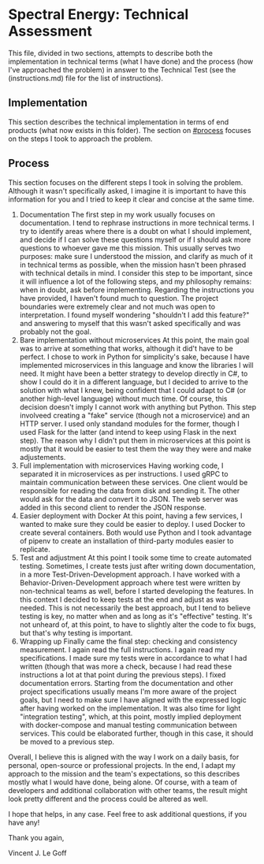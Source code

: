 # Spectral Energy: Technical Assessment

This file, divided in two sections, attempts to describe both the implementation in technical
terms (what I have done) and the process (how I've approached the problem)
in answer to the Technical Test (see the (instructions.md) file for
the list of instructions).

## Implementation

This section describes the technical implementation in terms of end products
(what now exists in this folder).  The section on [#process](Process)
focuses on the steps I took to approach the problem.

## Process

This section focuses on the different steps I took in solving the problem.
Although it wasn't specifically asked, I imagine it is important to have
this information for you and I tried to keep it clear and concise at the same time.

1.  Documentation
    The first step in my work usually focuses on documentation.  I tend to
    rephrase instructions in more technical terms.  I try to identify
    areas where there is a doubt on what I should implement, and decide
    if I can solve these questions myself or if I should ask more
    questions to whoever gave me this mission.  This usually serves
    two purposes: make sure I understood the mission, and clarify as much
    of it in technical terms as possible, when the mission hasn't been
    phrased with technical details in mind.  I consider this step to be
    important, since it will influence a lot of the following steps,
    and my philosophy remains: when in doubt, ask before implementing.
    Regarding the instructions you have provided, I haven't found much
    to question.  The project boundaries were extremely clear and not
    much was open to interpretation.  I found myself wondering
    "shouldn't I add this feature?" and answering to myself that this
    wasn't asked specifically and was probably not the goal.
2.  Bare implementation without microservices
    At this point, the main goal was to arrive at something that works,
    although it did't have to be perfect.  I chose to work in Python for
    simplicity's sake, because I have implemented microservices in this
    language and know the libraries I will need.  It might have been
    a better strategy to develop directly in C#, to show I could do it in
    a different language, but I decided to arrive to the solution with
    what I knew, being confident that I could adapt to C# (or another
    high-level language) without much time.  Of course, this decision
    doesn't imply I cannot work with anything but Python.
    This step involveed creating a "fake" service (though not a microservice)
    and an HTTP server.  I used only standand modules for the former, though I used
    Flask for the latter (and intend to keep using Flask in the next
    step).  The reason why I didn't put them in microservices at this
    point is mostly that it would be easier to test them the way they
    were and make adjustements.
3.  Full implementation with microservices
    Having working code, I separated it in microservices as per instructions.
    I used gRPC to maintain communication between these services.
    One client would be responsible for reading the data from disk and
    sending it.  The other would ask for the data and convert it
    to JSON.  The web server was added in this second client to render
    the JSON response.
4.  Easier deployment with Docker
    At this point, having a few services, I wanted to make sure they could
    be easier to deploy.  I used Docker to create several containers.
    Both would use Python and I took advantage of pipenv to create an
    installation of third-party modules easier to replicate.
4.  Test and adjustment
    At this point I tooik some time to create automated testing.
    Sometimes, I create tests just after writing down documentation,
    in a more Test-Driven-Development approach.  I have worked with a
    Behavior-Driven-Development approach where test were written by
    non-technical teams as well, before I started developing the features.
    In this context I decided to keep tests at the end and adjust as
    was needed.  This is not necessarily the best approach, but I tend
    to believe testing is key, no matter when and as long as it's
    "effective" testing.  It's not unheard of, at this point, to have
    to slightly alter the code to fix bugs, but that's why testing is important.
5.  Wrapping up
    Finally came the final step: checking and consistency measurement.
    I again read the full instructions.  I again read my specifications.
    I made sure my tests were in accordance to what I had written (though
    that was more a check, because I had read these instructions a lot
    at that point during the previous steps).  I fixed documentation
    errors.  Starting from the documentation and other project specifications
    usually means I'm more aware of the project goals, but I need to make
    sure I have aligned with the expressed logic after having worked on
    the implementation.  It was also time for light "integration testing",
    which, at this point, mostly implied deployment with docker-compose
    and manual testing communication between services.  This could
    be elaborated further, though in this case, it should be moved
    to a previous step.

Overall, I believe this is aligned with the way I work on a daily basis,
for personal, open-source or professional projects.  In the end, I adapt
my approach to the mission and the team's expectations, so this describes
mostly what I would have done, being alone.  Of course, with a team of
developers and additional collaboration with other teams, the result
might look pretty different and the process could be altered as well.

I hope that helps, in any case.  Feel free to ask additional questions,
if you have any!

Thank you again,

Vincent J. Le Goff
